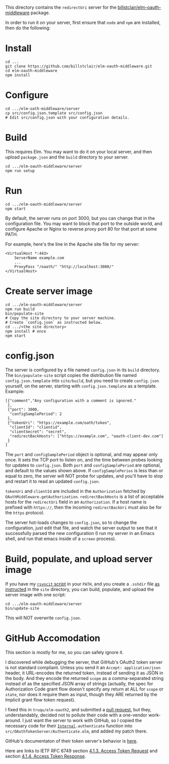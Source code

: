 This directory contains the `redirectUri` server for the [billstclair/elm-oauth-middleware](http://package.elm-lang.org/packages/billstclair/elm-oauth-middleware/latest) package.

In order to run it on your server, first ensure that `node` and `npm` are installed, then do the following:

# Install

    cd ...
    git clone https://github.com/billstclair/elm-oauth-middleware.git
    cd elm-oauth-middleware
    npm install

# Configure

    cd .../elm-oath-middleware/server
    cp src/config.json.template src/config.json
    # Edit src/config.json with your configuration details.

# Build

This requires Elm. You may want to do it on your local server, and then upload `package.json` and the `build` directory to your server.

    cd .../elm-oauth-middleware/server
    npm run setup

# Run

    cd .../elm-oauth-middleware/server
    npm start


By default, the server runs on port 3000, but you can change that in the configuration file. You may want to block that port to the outside world, and configure Apache or Nginx to reverse proxy port 80 for that port at some PATH.

For example, here's the line in the Apache site file for my server:

    <VirtualHost *:443>
        ServerName example.com
        ...
        ProxyPass "/oaath/" "http://localhost:3000/"
    </VirtualHost>

# Create server image

    cd .../elm-oauth-middleware/server
    npm run build
    bin/populate-site
    # Copy the site directory to your server machine.
    # Create `config.json` as instructed below.
    cd .../<the site directory>
    npm install # once
    npm start

# config.json

The server is configured by a file named `config.json` in its `build` directory. The `bin/populate-site` script copies the distribution file named `config.json.template` into `site/build`, but you need to create `config.json` yourself, on the server, starting with `config.json.template` as a template. Example:

    [{"comment","Any configuration with a comment is ignored."
     },
     {"port": 3000,
      "configSamplePeriod": 2
     },
     {"tokenUri": "https://example.com/oath/token",
      "clientId": "clientid",
      "clientSecret": "secret",
      "redirectBackHosts": ["https://example.com", "oauth-client-dev.com"]
     }
    ]
    
The `port` and `configSamplePeriod` object is optional, and may appear only once. It sets the TCP port to listen on, and the time between probes looking for updates to `config.json`. Both `port` and `configSamplePeriod` are optional, and default to the values shown above. If `configSamplePerios` is less than or equal to zero, the server will NOT probe for updates, and you'll have to stop and restart it to read an updated `config.json`.

`tokenUri` and `clientId` are included in the `Authorization` fetched by `OAuthMiddleware.getAuthorization`. `redirectBackHosts` is a list of acceptable hosts for the `redirectUri` field in an `Authorization`. If a host name is prefixed with `https://`, then the incoming `redirectBackUri` must also be for the `https` protocol.

The server hot-loads changes to `config.json`, so to change the configuration, just edit that file, and watch the server output to see that it successfully parsed the new configuration (I run my server in an Emacs shell, and run that emacs inside of a `screen` process). 
    
# Build, populate, and upload server image

If you have my [`rsyncit` script](https://github.com/billstclair/wws-scripts/blob/master/bin/rsyncit) in your `PATH`, and you create a `.sshdir` file [as instructed](https://github.com/billstclair/wws-scripts#rsyncit) in the `site` directory, you can build, populate, and upload the server image with one script:

    cd .../elm-oauth-middleware/server
    bin/update-site

This will NOT overwrite `config.json`.

# GitHub Accomodation

This section is mostly for me, so you can safely ignore it.

I discovered while debugging the server, that GitHub's OAuth2 token server is not standard compliant. Unless you send it an `Accept: application/json` header, it URL-encodes the returned token, instead of sending it as JSON in the body. And they encode the returned `scope` as a comma-separated string instead of as the specified JSON array of strings (actually, the spec for Authorization Code grant flow doesn't specify any return at ALL for `scope` or `state`, nor does it require them as input, though they ARE returned by the Implicit grant flow token request).

I fixed this in `truqu/elm-oauth2`, and submitted a [pull request](https://github.com/truqu/elm-oauth2/pull/3), but they, understandably, decided not to pollute their code with a one-vendor work-around. I just want the server to work with GitHub, so I copied the necessary code for their [`Internal`](https://github.com/truqu/elm-oauth2/blob/master/src/Internal.elm)`.authenticate` function into `src/OAuthTokenServer/Authenticate.elm`, and added my patch there.

GitHub's documentaton of their token server's behavior is [here](https://developer.github.com/apps/building-oauth-apps/authorization-options-for-oauth-apps/#response).

Here are links to IETF RFC 6749 section [4.1.3. Access Token Request](https://tools.ietf.org/html/rfc6749#section-4.1.3) and section [4.1.4. Access Token Response](https://tools.ietf.org/html/rfc6749#section-4.1.4).

